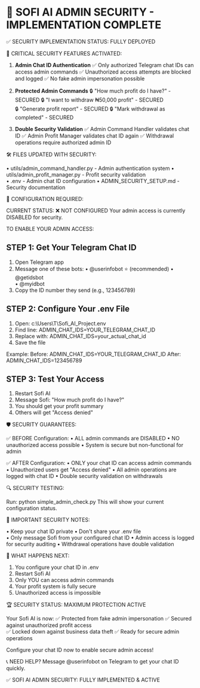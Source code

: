 🔐 SOFI AI ADMIN SECURITY - IMPLEMENTATION COMPLETE
=====================================================

✅ SECURITY IMPLEMENTATION STATUS: FULLY DEPLOYED

🚨 CRITICAL SECURITY FEATURES ACTIVATED:

1. **Admin Chat ID Authentication**
   ✅ Only authorized Telegram chat IDs can access admin commands
   ✅ Unauthorized access attempts are blocked and logged
   ✅ No fake admin impersonation possible

2. **Protected Admin Commands**
   🔒 "How much profit do I have?" - SECURED
   🔒 "I want to withdraw ₦50,000 profit" - SECURED  
   🔒 "Generate profit report" - SECURED
   🔒 "Mark withdrawal as completed" - SECURED

3. **Double Security Validation**
   ✅ Admin Command Handler validates chat ID
   ✅ Admin Profit Manager validates chat ID again
   ✅ Withdrawal operations require authorized admin ID

🛠️ FILES UPDATED WITH SECURITY:

• utils/admin_command_handler.py - Admin authentication system
• utils/admin_profit_manager.py - Profit security validation  
• .env - Admin chat ID configuration
• ADMIN_SECURITY_SETUP.md - Security documentation

🔧 CONFIGURATION REQUIRED:

CURRENT STATUS: ❌ NOT CONFIGURED
Your admin access is currently DISABLED for security.

TO ENABLE YOUR ADMIN ACCESS:

STEP 1: Get Your Telegram Chat ID
---------------------------------
1. Open Telegram app
2. Message one of these bots:
   • @userinfobot ⭐ (recommended)
   • @getidsbot  
   • @myidbot
3. Copy the ID number they send (e.g., 123456789)

STEP 2: Configure Your .env File
--------------------------------
1. Open: c:\Users\T\Sofi_AI_Project\.env
2. Find line: ADMIN_CHAT_IDS=YOUR_TELEGRAM_CHAT_ID
3. Replace with: ADMIN_CHAT_IDS=your_actual_chat_id
4. Save the file

Example:
Before: ADMIN_CHAT_IDS=YOUR_TELEGRAM_CHAT_ID
After:  ADMIN_CHAT_IDS=123456789

STEP 3: Test Your Access
------------------------
1. Restart Sofi AI
2. Message Sofi: "How much profit do I have?"
3. You should get your profit summary
4. Others will get "Access denied"

🛡️ SECURITY GUARANTEES:

✅ BEFORE Configuration:
   • ALL admin commands are DISABLED
   • NO unauthorized access possible
   • System is secure but non-functional for admin

✅ AFTER Configuration:
   • ONLY your chat ID can access admin commands
   • Unauthorized users get "Access denied" 
   • All admin operations are logged with chat ID
   • Double security validation on withdrawals

🔍 SECURITY TESTING:

Run: python simple_admin_check.py
This will show your current configuration status.

🚨 IMPORTANT SECURITY NOTES:

• Keep your chat ID private
• Don't share your .env file  
• Only message Sofi from your configured chat ID
• Admin access is logged for security auditing
• Withdrawal operations have double validation

🎯 WHAT HAPPENS NEXT:

1. You configure your chat ID in .env
2. Restart Sofi AI
3. Only YOU can access admin commands
4. Your profit system is fully secure
5. Unauthorized access is impossible

🏆 SECURITY STATUS: MAXIMUM PROTECTION ACTIVE

Your Sofi AI is now:
✅ Protected from fake admin impersonation
✅ Secured against unauthorized profit access  
✅ Locked down against business data theft
✅ Ready for secure admin operations

Configure your chat ID now to enable secure admin access!

📞 NEED HELP?
Message @userinfobot on Telegram to get your chat ID quickly.

✅ SOFI AI ADMIN SECURITY: FULLY IMPLEMENTED & ACTIVE

